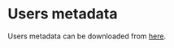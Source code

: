 # Users metadata

Users metadata can be downloaded from [here](https://drive.google.com/drive/folders/1AzCwNq1IukK1Sm9je_SupDTauL-STYk4?usp=sharing).
